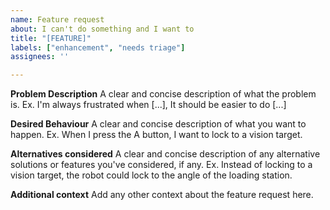 ```yaml
---
name: Feature request
about: I can't do something and I want to
title: "[FEATURE]"
labels: ["enhancement", "needs triage"]
assignees: ''

---
```


**Problem Description**
A clear and concise description of what the problem is. Ex. I'm always frustrated when [...], It should be easier to do [...]

**Desired Behaviour**
A clear and concise description of what you want to happen. Ex. When I press the A button, I want to lock to a vision target.

**Alternatives considered**
A clear and concise description of any alternative solutions or features you've considered, if any. Ex. Instead of locking to a vision target, the robot could lock to the angle of the loading station.

**Additional context**
Add any other context about the feature request here.
